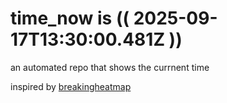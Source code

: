 # time_now is (( 2025-09-17T13:30:00.481Z ))

an automated repo that shows the currnent time

inspired by [breakingheatmap](https://github.com/breakingheatmap/breakingheatmap)
